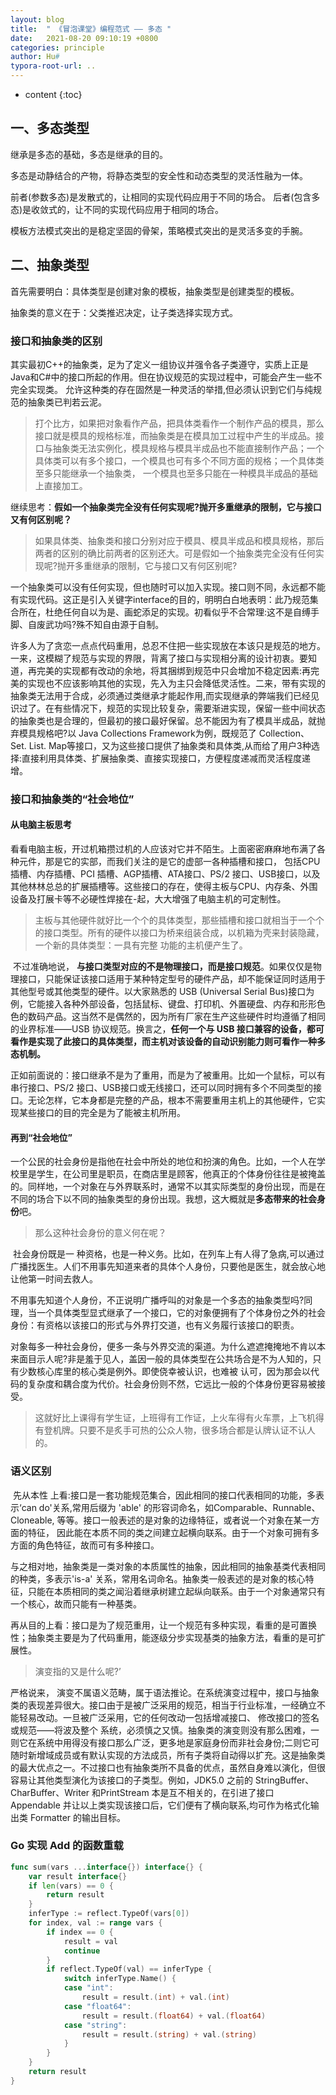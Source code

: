 ```yaml
---
layout: blog
title:  " 《冒泡课堂》编程范式 —— 多态 "
date:   2021-08-20 09:10:19 +0800
categories: principle 
author: Hu#
typora-root-url: ..
---
```


* content
{:toc}
## 一、多态类型

继承是多态的基础，多态是继承的目的。

多态是动静结合的产物，将静态类型的安全性和动态类型的灵活性融为一体。

前者(参数多态)是发散式的，让相同的实现代码应用于不同的场合。
后者(包含多态)是收敛式的，让不同的实现代码应用于相同的场合。

模板方法模式突出的是稳定坚固的骨架，策略模式突出的是灵活多变的手腕。





## 二、抽象类型

首先需要明白：具体类型是创建对象的模板，抽象类型是创建类型的模板。

抽象类的意义在于：父类推迟决定，让子类选择实现方式。

### 接口和抽象类的区别

​	其实最初C++的抽象类，足为了定义一组协议并强令各子类遵守，实质上正是Java和C#中的接口所起的作用。但在协议规范的实现过程中，可能会产生一些不完全实现类。 允许这种类的存在固然是一种灵活的举措,但必须认识到它们与纯规范的抽象类已判若云泥。

> 打个比方，如果把对象看作产品，把具体类看作一个制作产品的模具，那么接口就是模具的规格标准，而抽象类是在模具加工过程中产生的半成品。接口与抽象类无法实例化，模具规格与模具半成品也不能直接制作产品；一个具体类可以有多个接口，一个模具也可有多个不同方面的规格；一个具体类至多只能继承一个抽象类， 一个模具也至多只能在一种模具半成品的基础上直接加工。

继续思考：**假如一个抽象类完全没有任何实现呢?抛开多重继承的限制，它与接口又有何区别呢？**

> 如果具体类、抽象类和接口分别对应于模具、模具半成品和模具规格，那后两者的区别的确比前两者的区别还大。可是假如一个抽象类完全没有任何实现呢?抛开多重继承的限制，它与接口又有何区别呢?

​	一个抽象类可以没有任何实现，但也随时可以加入实现。接口则不同，永远都不能有实现代码。这正是引入关键字interface的目的，明明白白地表明：此乃规范集合所在，杜绝任何自以为是、画蛇添足的实现。初看似乎不合常理:这不是自缚手脚、自废武功吗?殊不知自由源于自制。

​	许多人为了贪恋一点点代码重用，总忍不住把一些实现放在本该只是规范的地方。一来，这模糊了规范与实现的界限，背离了接口与实现相分离的设计初衷。要知道，再完美的实现都有改动的余地，将其捆绑到规范中只会增加不稳定因素:再完美的实现也不应该影响其他的实现，先入为主只会降低灵活性。二来，带有实现的抽象类无法用于合成，必须通过类继承才能起作用,而实现继承的弊端我们已经见识过了。在有些情况下，规范的实现比较复杂，需要渐进实现，保留一些中间状态的抽象类也是合理的，但最初的接口最好保留。总不能因为有了模具半成品，就抛弃模具规格吧?以 Java Collections Framework为例，既规范了 Collection、 Set. List. Map等接口，又为这些接口提供了抽象类和具体类,从而给了用户3种选择:直接利用具体类、扩展抽象类、直接实现接口，方便程度递减而灵活程度递增。

### 接口和抽象类的“社会地位”

#### 从电脑主板思考

​	看看电脑主板，开过机箱攒过机的人应该对它并不陌生。上面密密麻麻地布满了各种元件，那是它的实部，而我们关注的是它的虚部一各种插槽和接口， 包括CPU 插槽、内存插槽、PCI 插槽、AGP插槽、ATA接口、PS/2 接口、USB接口，以及其他林林总总的扩展插槽等。这些接口的存在，使得主板与CPU、内存条、外围设备及打展卡等不必硬性焊接在-起，大大增强了电脑主机的可定制性。

> 主板与其他硬件就好比一个个的具体类型，那些插槽和接口就相当于一个个的接口类型。所有的硬件以接口为桥来组装合成，以机箱为壳来封装隐藏，一个新的具体类型：一具有完整 功能的主机便产生了。

​	不过准确地说， **与接口类型对应的不是物理接口，而是接口规范**。如果仅仅是物理接口，只能保证该接口适用于某种特定型号的硬件产品，却不能保证同时适用于其他型号或其他类型的硬件。以大家熟悉的 USB (Universal Serial Bus)接口为例，它能接入各种外部设备，包括鼠标、键盘、打印机、外置硬盘、内存和形形色色的数码产品。这当然不是偶然的，因为所有厂家在生产这些硬件时均遵循了相同的业界标准——USB 协议规范。换言之，**任何一个与 USB 接口兼容的设备，都可看作是实现了此接口的具体类型，而主机对该设备的自动识别能力则可看作一种多态机制。**

​	正如前面说的：接口继承不是为了重用，而是为了被重用。比如一个鼠标，可以有串行接口、PS/2 接口、USB接口或无线接口，还可以同时拥有多个不同类型的接口。无论怎样，它本身都是完整的产品，根本不需要重用主机上的其他硬件，它实现某些接口的目的完全是为了能被主机所用。

#### 再到“社会地位”

一个公民的社会身份是指他在社会中所处的地位和扮演的角色。比如，一个人在学校里是学生，在公司里是职员，在商店里是顾客，他真正的个体身份往往是被掩盖的。同样地，一个对象在与外界联系时，通常不以其实际类型的身份出现，而是在不同的场合下以不同的抽象类型的身份出现。我想，这大概就是**多态带来的社会身份**吧。

> 那么这种社会身份的意义何在呢？

​	社会身份既是一 种资格，也是一种义务。比如，在列车上有人得了急病,可以通过广播找医生。人们不用事先知道来者的具体个人身份，只要他是医生，就会放心地让他第一时间去救人。

​	不用事先知道个人身份，不正说明广播呼叫的对象是一个多态的抽象类型吗?同理，当一个具体类型显式继承了一个接口，它的对象便拥有了个体身份之外的社会身份：有资格以该接口的形式与外界打交道，也有义务履行该接口的职责。

​	对象每多一种社会身份，便多一条与外界交流的渠道。为什么遮遮掩掩地不肯以本来面目示人呢?非是羞于见人，盖因一般的具体类型在公共场合是不为人知的，只有少数核心库里的核心类是例外。即使侥幸被认识，也难被
认可，因为那会以代码的复杂度和耦合度为代价。社会身份则不然，它远比一般的个体身份更容易被接受。

> 这就好比上课得有学生证，上班得有工作证，上火车得有火车票，上飞机得有登机牌。只要不是炙手可热的公众人物，很多场合都是认牌认证不认人的。

### 语义区别

​	先从本性 上看:接口是一套功能规范集合，因此相同的接口代表相同的功能，多表示‘can do'关系,常用后缀为 'able' 的形容词命名，如Comparable、Runnable、Cloneable, 等等。接口一般表述的是对象的边缘特征，或者说一个对象在某一方面的特征， 因此能在本质不同的类之间建立起横向联系。由于一个对象可拥有多方面的角色特征，故而可有多种接口。

​	与之相对地，抽象类是一类对象的本质属性的抽象，因此相同的抽象基类代表相同的种类，多表示'is-a' 关系，常用名词命名。抽象类一般表述的是对象的核心特征，只能在本质相同的类之闻沿着继承树建立起纵向联系。由于一个对象通常只有一个核心，故而只能有一种基类。 

​	再从目的上看：接口是为了规范重用，让一个规范有多种实现，看重的是可置换性；抽象类主要是为了代码重用，能逐级分步实现基类的抽象方法，看重的是可扩展性。

> 演变指的又是什么呢?’

严格说来， 演变不属语义范畴，属于语法推论。在系统演变过程中，接口与抽象类的表现差异很大。接口由于是被广泛采用的规范，相当于行业标准，一经确立不能轻易改动。一旦被广泛采用，它的任何改动一包括增减接口、
修改接口的签名或规范——将波及整个 系统，必须慎之又慎。抽象类的演变则没有那么困难，一则它在系统中用得没有接口那么广泛，更多地是家庭身份而非社会身份;二则它可随时新增域成员或有默认实现的方法成员，所有子类将自动得以扩充。这是抽象类的最大优点之一。不过接口也有抽象类所不具备的优点，虽然自身难以演化，但很容易让其他类型演化为该接口的子类型。例如，JDK5.0 之前的 StringBuffer、CharBuffer、Writer 和PrintStream 本是互不相关的，在引进了接口 Appendable 并让以上类实现该接口后，它们便有了横向联系,均可作为格式化输出类 Formatter 的输出目标。





### Go 实现 Add 的函数重载 

```go
func sum(vars ...interface{}) interface{} {
	var result interface{}
	if len(vars) == 0 {
		return result
	}
	inferType := reflect.TypeOf(vars[0])
	for index, val := range vars {
		if index == 0 {
			result = val
			continue
		}
		if reflect.TypeOf(val) == inferType {
			switch inferType.Name() {
			case "int":
				result = result.(int) + val.(int)
			case "float64":
				result = result.(float64) + val.(float64)
			case "string":
				result = result.(string) + val.(string)
			}
		}
	}
	return result
}
```

